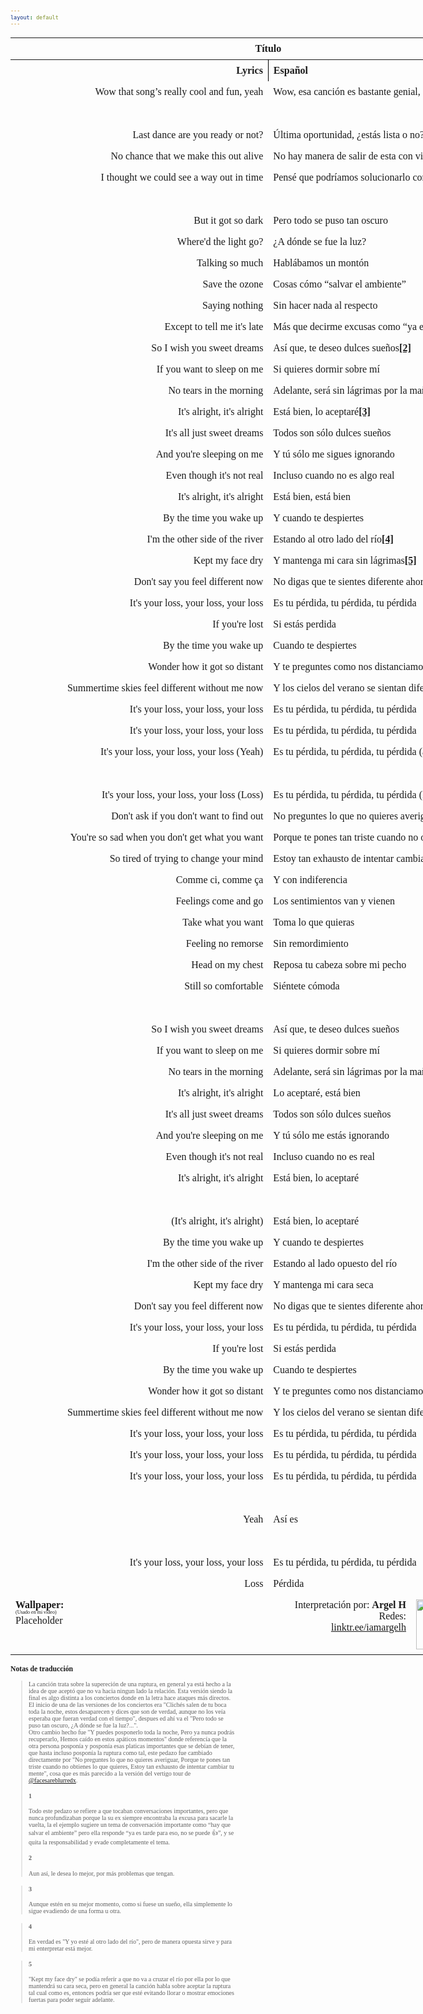 ```yaml
---
layout: default
---
```

<!-- VARIABLES -->
<script>
    //
    //CANCION
    var cancion = "EDEN - Zzz";
    //
    //WALLPAPER
    var titulo = "ArtStation";
    var texto = "Job Menting";
    var wfuente = "https://www.artstation.com/artwork/PP1Er";
    //
    //PISTAS
    var vocals = "";
    var instrumental = "";
    //
    //VIDEO LOSSELESS
    var videoText = "Catbox"; 
    var videoLink = "https://files.catbox.moe/11fqiy.mov";
    //
    //
    //
    //ARTISTA 1
    var artist = "EDEN";
    var tidal = "https://tidal.com/browse/artist/15718519?u";
    var spotify = "https://open.spotify.com/artist/1t20wYnTiAT0Bs7H1hv9Wt";
    var instagram = "https://www.instagram.com/iameden";
    var twitter = "https://twitter.com/iameden";
    var soundcloud = "";
    var website = "https://iameden.eu/";
    var facebook = "";
    var youtube = "https://www.youtube.com/channel/UC-ZsN5evqmSVo3_SJyQe9yA";
    var reddit  = "";
    var discord = "";
    //
    //ARTISTA 2
    var artist2 = "";
    var tidal2 = "";
    var spotify2 = "";
    var instagram2 = "";
    var twitter2 = "";
    var soundcloud2 = "";
    var website2 = "";
    var facebook2 = "";
    var youtube2 = "";
    var discord2 = "";
    //
    //ARTISTA 3
    var artist3 = "";
    var tidal3 = "";
    var spotify3 = "";
    var instagram3 = "";
    var twitter3 = "";
    var soundcloud3 = "";
    var website3 = "";
    var facebook3 = "";
    var youtube3 = "";
    var discord3 = "";
    //
</script>
<!-- ESTILOS -->
<head>
    <style>
        body {
            font-family: "Times New Roman", Times, serif;
            font-size: 62.5%;
            width: 100%;
        }
        table {
            border-collapse: collapse;
            font-size: 1rem;
            width: 120ch;
        }
        th,
        td {
            padding: 8px;
        }
        tr td:first-child {
            text-align: right;
        }
        tr td:nth-child(2) {
            text-align: left;
        }
        .titulo {
            text-align: center;
        }
        .ingles {
            text-align: right;
            width: 50%;
        }
        .espanol {
            text-align: left;
            width: 50%;
        }
        .borde-derecho {
            border-right: 1px solid black;
        }
        .mitad-tamano {
            font-size: 50%;
            display: block;
            margin-top: -2px;
            margin-bottom: 0px;
        }
        .top-align {
            vertical-align: top;
        }
        .align-left {
            text-align: left;
        }
        .mid-align {
            vertical-align: middle;
        }
        .tab {
            display: inline-block;
            margin-left: 1.5rem;
        }
    </style>
</head>
<!-- CUERPO CON LA TABLA -->

<body>
    <table>
        <tr>
            <th colspan="4" class="titulo">Título</th>
        </tr>
        <tr>
            <th colspan="2" class="ingles borde-derecho">Lyrics</th>
            <th colspan="2" class="espanol">Español</th>
        </tr>
        <!-- INICIAR AQUI LA LETRA <td colspan="2"> -->
        <tr><td colspan="2">Wow that song’s really cool and fun, yeah
</td><td colspan="2">Wow, esa canción es bastante genial, sip</td></tr><tr><td colspan="2">⠀
</td><td colspan="2">⠀</td></tr><tr><td colspan="2">Last dance are you ready or not?
</td><td colspan="2">Última oportunidad, ¿estás lista o no?</td></tr><tr><td colspan="2">No chance that we make this out alive
</td><td colspan="2">No hay manera de salir de esta con vida</td></tr><tr><td colspan="2">I thought we could see a way out in time
</td><td colspan="2">Pensé que podríamos solucionarlo con el tiempo</td></tr><tr><td colspan="2">⠀
</td><td colspan="2">⠀</td></tr><tr><td colspan="2">But it got so dark
</td><td colspan="2">Pero todo se puso tan oscuro</td></tr><tr><td colspan="2">Where'd the light go?
</td><td colspan="2">¿A dónde se fue la luz?</td></tr><tr><td colspan="2">Talking so much
</td><td colspan="2">Hablábamos un montón</td></tr><tr><td colspan="2">Save the ozone
</td><td colspan="2">Cosas cómo “salvar el ambiente”</td></tr><tr><td colspan="2">Saying nothing
</td><td colspan="2">Sin hacer nada al respecto</td></tr><tr><td colspan="2">Except to tell me it's late
</td><td colspan="2">Más que decirme excusas como “ya es tarde”<a href="#1"><strong>[1]</strong></a></td></tr><tr><td colspan="2">So I wish you sweet dreams
</td><td colspan="2">Así que, te deseo dulces sueños<a href="#2"><strong>[2]</strong></a></td></tr><tr><td colspan="2">If you want to sleep on me
</td><td colspan="2">Si quieres dormir sobre mí</td></tr><tr><td colspan="2">No tears in the morning
</td><td colspan="2">Adelante, será sin lágrimas por la mañana</td></tr><tr><td colspan="2">It's alright, it's alright
</td><td colspan="2">Está bien, lo aceptaré<a href="#3"><strong>[3]</strong></a></td></tr><tr><td colspan="2">It's all just sweet dreams
</td><td colspan="2">Todos son sólo dulces sueños</td></tr><tr><td colspan="2">And you're sleeping on me
</td><td colspan="2">Y tú sólo me sigues ignorando</td></tr><tr><td colspan="2">Even though it's not real
</td><td colspan="2">Incluso cuando no es algo real</td></tr><tr><td colspan="2">It's alright, it's alright
</td><td colspan="2">Está bien, está bien</td></tr><tr><td colspan="2">By the time you wake up
</td><td colspan="2">Y cuando te despiertes</td></tr><tr><td colspan="2">I'm the other side of the river
</td><td colspan="2">Estando al otro lado del río<a href="#4"><strong>[4]</strong></a></td></tr><tr><td colspan="2">Kept my face dry
</td><td colspan="2">Y mantenga mi cara sin lágrimas<a href="#5"><strong>[5]</strong></a></td></tr><tr><td colspan="2">Don't say you feel different now
</td><td colspan="2">No digas que te sientes diferente ahora</td></tr><tr><td colspan="2">It's your loss, your loss, your loss
</td><td colspan="2">Es tu pérdida, tu pérdida, tu pérdida</td></tr><tr><td colspan="2">If you'rе lost
</td><td colspan="2">Si estás perdida</td></tr><tr><td colspan="2">By the time you wake up
</td><td colspan="2">Cuando te despiertes</td></tr><tr><td colspan="2">Wondеr how it got so distant
</td><td colspan="2">Y te preguntes como nos distanciamos</td></tr><tr><td colspan="2">Summertime skies feel different without me now
</td><td colspan="2">Y los cielos del verano se sientan diferentes sin mí ahora</td></tr><tr><td colspan="2">It's your loss, your loss, your loss
</td><td colspan="2">Es tu pérdida, tu pérdida, tu pérdida</td></tr><tr><td colspan="2">It's your loss, your loss, your loss
</td><td colspan="2">Es tu pérdida, tu pérdida, tu pérdida</td></tr><tr><td colspan="2">It's your loss, your loss, your loss (Yeah)
</td><td colspan="2">Es tu pérdida, tu pérdida, tu pérdida (así es)</td></tr><tr><td colspan="2">⠀
</td><td colspan="2">⠀</td></tr><tr><td colspan="2">It's your loss, your loss, your loss (Loss)
</td><td colspan="2">Es tu pérdida, tu pérdida, tu pérdida (Pérdida)</td></tr><tr><td colspan="2">Don't ask if you don't want to find out
</td><td colspan="2">No preguntes lo que no quieres averiguar</td></tr><tr><td colspan="2">You're so sad when you don't get what you want
</td><td colspan="2">Porque te pones tan triste cuando no obtienes lo que quieres</td></tr><tr><td colspan="2">So tired of trying to change your mind
</td><td colspan="2">Estoy tan exhausto de intentar cambiar tu mente</td></tr><tr><td colspan="2">Comme ci, comme ça
</td><td colspan="2">Y con indiferencia</td></tr><tr><td colspan="2">Feelings come and go
</td><td colspan="2">Los sentimientos van y vienen</td></tr><tr><td colspan="2">Take what you want
</td><td colspan="2">Toma lo que quieras</td></tr><tr><td colspan="2">Feeling no remorse
</td><td colspan="2">Sin remordimiento</td></tr><tr><td colspan="2">Head on my chest
</td><td colspan="2">Reposa tu cabeza sobre mi pecho</td></tr><tr><td colspan="2">Still so comfortable
</td><td colspan="2">Siéntete cómoda</td></tr><tr><td colspan="2">⠀
</td><td colspan="2">⠀</td></tr><tr><td colspan="2">So I wish you sweet dreams
</td><td colspan="2">Así que, te deseo dulces sueños</td></tr><tr><td colspan="2">If you want to sleep on me
</td><td colspan="2">Si quieres dormir sobre mí</td></tr><tr><td colspan="2">No tears in the morning
</td><td colspan="2">Adelante, será sin lágrimas por la mañana</td></tr><tr><td colspan="2">It's alright, it's alright
</td><td colspan="2">Lo aceptaré, está bien</td></tr><tr><td colspan="2">It's all just sweet dreams
</td><td colspan="2">Todos son sólo dulces sueños</td></tr><tr><td colspan="2">And you're sleeping on me
</td><td colspan="2">Y tú sólo me estás ignorando</td></tr><tr><td colspan="2">Even though it's not real
</td><td colspan="2">Incluso cuando no es real</td></tr><tr><td colspan="2">It's alright, it's alright
</td><td colspan="2">Está bien, lo aceptaré</td></tr><tr><td colspan="2">⠀
</td><td colspan="2">⠀</td></tr><tr><td colspan="2">(It's alright, it's alright)
</td><td colspan="2">Está bien, lo aceptaré</td></tr><tr><td colspan="2">By the time you wake up
</td><td colspan="2">Y cuando te despiertes</td></tr><tr><td colspan="2">I'm the other side of the river
</td><td colspan="2">Estando al lado  opuesto del río</td></tr><tr><td colspan="2">Kept my face dry
</td><td colspan="2">Y mantenga mi cara seca</td></tr><tr><td colspan="2">Don't say you feel different now
</td><td colspan="2">No digas que te sientes diferente ahora</td></tr><tr><td colspan="2">It's your loss, your loss, your loss
</td><td colspan="2">Es tu pérdida, tu pérdida, tu pérdida</td></tr><tr><td colspan="2">If you'rе lost
</td><td colspan="2">Si estás perdida</td></tr><tr><td colspan="2">By the time you wake up
</td><td colspan="2">Cuando te despiertes</td></tr><tr><td colspan="2">Wondеr how it got so distant
</td><td colspan="2">Y te preguntes como nos distanciamos</td></tr><tr><td colspan="2">Summertime skies feel different without me now
</td><td colspan="2">Y los cielos del verano se sientan diferentes sin mí ahora</td></tr><tr><td colspan="2">It's your loss, your loss, your loss
</td><td colspan="2">Es tu pérdida, tu pérdida, tu pérdida</td></tr><tr><td colspan="2">It's your loss, your loss, your loss
</td><td colspan="2">Es tu pérdida, tu pérdida, tu pérdida</td></tr><tr><td colspan="2">It's your loss, your loss, your loss
</td><td colspan="2">Es tu pérdida, tu pérdida, tu pérdida</td></tr><tr><td colspan="2">⠀
</td><td colspan="2">⠀</td></tr><tr><td colspan="2">Yeah
</td><td colspan="2">Así es</td></tr><tr><td colspan="2">⠀
</td><td colspan="2">⠀</td></tr><tr><td colspan="2">It's your loss, your loss, your loss
</td><td colspan="2">Es tu pérdida, tu pérdida, tu pérdida</td></tr><tr><td colspan="2">Loss
</td><td colspan="2">Pérdida</td></tr>
        <!-- FINAL DE LA LETRA <td colspan="2"> -->
        <tr>
            <td class="top-align align-left" style="text-align: left;"><span id="spanWallpaper"><b>Wallpaper:</b><span class="mitad-tamano">(Usado
                        en mi
                        video)</span><span id="FuenteW1">Placeholder</span></span>
            </td>
            <td class="top-align" style="text-align: left;"><span id="UrlsArtista1"></span></td>
            <td class="top-align" style="text-align: right;">Interpretación por: <b>Argel H</b><br>Redes:<br><a
                    href="https://linktr.ee/iamargelh" target="_blank">linktr.ee/iamargelh</a></td>
            <td class="top-align align-left" width="140ch"><img src="https://i.imgur.com/RQLfOkU.gif" width="80ch"></td>
        </tr>
    </table>
    <!-- INFIERNO DE LOS SCIRPT -->
    <script>
        // Script 1
        var tituloc = document.querySelector(".titulo");
        tituloc.textContent = cancion;
        tituloc.style.textAlign = "center";
        document.title = "(ArgelH-Subs) " + cancion;
        var fuenteW1 = document.getElementById("FuenteW1");
        fuenteW1.innerHTML = titulo + ": ";
        var enlace = document.createElement("a");
        var link = document.querySelector("link[rel~='icon']");
        link = document.createElement("link");
        link.rel = "icon";
        document.head.appendChild(link);
        link.href = "https://i.imgur.com/yDkaBI1.png";
        if (wfuente) {
            enlace.href = wfuente;
            enlace.target = "_blank";
        }
        enlace.textContent = texto;
        enlace.style.fontStyle = "italic";
        fuenteW1.appendChild(enlace);
        if (vocals || instrumental) {
            var spanWallpaper = document.getElementById("spanWallpaper");
            spanWallpaper.appendChild(document.createElement("br"));
            var audiosSpan = document.createElement("span");
            audiosSpan.innerHTML = "<strong>Audios:</strong>";
            spanWallpaper.parentNode.insertBefore(audiosSpan, spanWallpaper.nextSibling);
            var extractedText = document.createElement("span");
            extractedText.textContent = "(Extraídos de la canción)";
            extractedText.style.fontSize = "50%";
            extractedText.style.display = "block";
            extractedText.style.marginTop = "-2px";
            extractedText.style.marginBottom = "0px";
            audiosSpan.appendChild(extractedText);
            if (vocals) {
                var vocalsLink = document.createElement("a");
                vocalsLink.href = vocals;
                vocalsLink.target = "_blank";
                vocalsLink.textContent = "Acapella";
                audiosSpan.appendChild(vocalsLink);
                audiosSpan.appendChild(document.createElement("br"));
            }
            if (instrumental) {
                var instrumentalLink = document.createElement("a");
                instrumentalLink.href = instrumental;
                instrumentalLink.target = "_blank";
                instrumentalLink.textContent = "Instrumental";
                audiosSpan.appendChild(instrumentalLink);
            }
        }
        // Script 2
        var celdaUrlsArtista1 = document.getElementById("UrlsArtista1");
        var artistName = document.createElement("strong");
        artistName.textContent = artist + ":";
        celdaUrlsArtista1.appendChild(artistName);
        celdaUrlsArtista1.appendChild(document.createElement("br")); // AÑADE UN SALTO DE LINEA DESPUES DEL ARTISTA
        if (tidal) {
            var enlaceTidal = document.createElement("a");
            enlaceTidal.href = tidal;
            enlaceTidal.target = "_blank";
            enlaceTidal.textContent = "Tidal";
            celdaUrlsArtista1.appendChild(enlaceTidal);
            celdaUrlsArtista1.appendChild(document.createElement("br"));
        }
        if (spotify) {
            var UrlsArtista1potify = document.createElement("a");
            UrlsArtista1potify.href = spotify;
            UrlsArtista1potify.target = "_blank";
            UrlsArtista1potify.textContent = "Spotify";
            celdaUrlsArtista1.appendChild(UrlsArtista1potify);
            celdaUrlsArtista1.appendChild(document.createElement("br"));
        }
        if (soundcloud) {
            var UrlsArtista1oundCloud = document.createElement("a");
            UrlsArtista1oundCloud.href = soundcloud;
            UrlsArtista1oundCloud.target = "_blank";
            UrlsArtista1oundCloud.textContent = "SoundCloud";
            celdaUrlsArtista1.appendChild(UrlsArtista1oundCloud);
            celdaUrlsArtista1.appendChild(document.createElement("br"));
        }
        if (youtube) {
            var enlaceYouTube = document.createElement("a");
            enlaceYouTube.href = youtube;
            enlaceYouTube.target = "_blank";
            enlaceYouTube.textContent = "YouTube";
            celdaUrlsArtista1.appendChild(enlaceYouTube);
            celdaUrlsArtista1.appendChild(document.createElement("br"));
        }
        if (website) {
            var enlaceWebsite = document.createElement("a");
            enlaceWebsite.href = website;
            enlaceWebsite.target = "_blank";
            enlaceWebsite.textContent = "Website";
            celdaUrlsArtista1.appendChild(enlaceWebsite);
            celdaUrlsArtista1.appendChild(document.createElement("br"));
        }
        if (discord) {
            var enlacereddit = document.createElement("a");
            enlacereddit.href = reddit;
            enlacereddit.target = "_blank";
            enlacereddit.textContent = "Reddit";
            celdaUrlsArtista1.appendChild(enlacereddit);
            celdaUrlsArtista1.appendChild(document.createElement("br"));
        }
        if (discord) {
            var enlacediscord = document.createElement("a");
            enlacediscord.href = discord;
            enlacediscord.target = "_blank";
            enlacediscord.textContent = "Discord";
            celdaUrlsArtista1.appendChild(enlacediscord);
            celdaUrlsArtista1.appendChild(document.createElement("br"));
        }
        if (instagram) {
            var enlaceInstagram = document.createElement("a");
            enlaceInstagram.href = instagram;
            enlaceInstagram.target = "_blank";
            enlaceInstagram.textContent = "Instagram";
            celdaUrlsArtista1.appendChild(enlaceInstagram);
            celdaUrlsArtista1.appendChild(document.createElement("br"));
        }
        if (facebook) {
            var enlaceFacebook = document.createElement("a");
            enlaceFacebook.href = facebook;
            enlaceFacebook.target = "_blank";
            enlaceFacebook.textContent = "Facebook";
            celdaUrlsArtista1.appendChild(enlaceFacebook);
            celdaUrlsArtista1.appendChild(document.createElement("br"));
        }
        if (twitter) {
            var enlacetwitter = document.createElement("a");
            enlacetwitter.href = twitter;
            enlacetwitter.target = "_blank";
            enlacetwitter.textContent = "Twitter";
            celdaUrlsArtista1.appendChild(enlacetwitter);
        }
        // Script 3
        if (artist2) {
            var celdaUrlsArtista1 = document.getElementById("UrlsArtista1");
            celdaUrlsArtista1.appendChild(document.createElement("br"));
            celdaUrlsArtista1.appendChild(document.createElement("br"));
            var celdaUrlsArtista2 = document.createElement("span");
            celdaUrlsArtista2.id = "UrlsArtista2";
            celdaUrlsArtista1.parentNode.insertBefore(celdaUrlsArtista2, celdaUrlsArtista1.nextSibling);
            var artistName2 = document.createElement("strong");
            artistName2.textContent = artist2 + ":";
            celdaUrlsArtista2.appendChild(artistName2);
            celdaUrlsArtista2.appendChild(document.createElement("br"));
            if (tidal2) {
                var enlaceTidal = document.createElement("a");
                enlaceTidal.href = tidal2;
                enlaceTidal.target = "_blank";
                enlaceTidal.textContent = "Tidal";
                celdaUrlsArtista2.appendChild(enlaceTidal);
                celdaUrlsArtista2.appendChild(document.createElement("br"));
            }
            if (spotify2) {
                var UrlsArtista1potify = document.createElement("a");
                UrlsArtista1potify.href = spotify2;
                UrlsArtista1potify.target = "_blank";
                UrlsArtista1potify.textContent = "Spotify";
                celdaUrlsArtista2.appendChild(UrlsArtista1potify);
                celdaUrlsArtista2.appendChild(document.createElement("br"));
            }
            if (soundcloud2) {
                var UrlsArtista1oundCloud = document.createElement("a");
                UrlsArtista1oundCloud.href = soundcloud2;
                UrlsArtista1oundCloud.target = "_blank";
                UrlsArtista1oundCloud.textContent = "SoundCloud";
                celdaUrlsArtista2.appendChild(UrlsArtista1oundCloud);
                celdaUrlsArtista2.appendChild(document.createElement("br"));
            }
            if (youtube2) {
                var enlaceYouTube = document.createElement("a");
                enlaceYouTube.href = youtube2;
                enlaceYouTube.target = "_blank";
                enlaceYouTube.textContent = "YouTube";
                celdaUrlsArtista2.appendChild(enlaceYouTube);
                celdaUrlsArtista2.appendChild(document.createElement("br"));
            }
            if (website2) {
                var enlaceWebsite = document.createElement("a");
                enlaceWebsite.href = website;
                enlaceWebsite.target = "_blank";
                enlaceWebsite.textContent = "Website";
                celdaUrlsArtista2.appendChild(enlaceWebsite);
                celdaUrlsArtista2.appendChild(document.createElement("br"));
            }
            if (discord2) {
                var enlacediscord = document.createElement("a");
                enlacediscord.href = discord2;
                enlacediscord.target = "_blank";
                enlacediscord.textContent = "Discord";
                celdaUrlsArtista2.appendChild(enlacediscord);
                celdaUrlsArtista2.appendChild(document.createElement("br"));
            }
            if (instagram) {
                var enlaceInstagram = document.createElement("a");
                enlaceInstagram.href = instagram;
                enlaceInstagram.target = "_blank";
                enlaceInstagram.textContent = "Instagram";
                celdaUrlsArtista2.appendChild(enlaceInstagram);
                celdaUrlsArtista2.appendChild(document.createElement("br"));
            }
            if (facebook2) {
                var enlaceFacebook = document.createElement("a");
                enlaceFacebook.href = facebook2;
                enlaceFacebook.target = "_blank";
                enlaceFacebook.textContent = "Facebook";
                celdaUrlsArtista2.appendChild(enlaceFacebook);
                celdaUrlsArtista2.appendChild(document.createElement("br"));
            }
            if (twitter2) {
                var enlacetwitter = document.createElement("a");
                enlacetwitter.href = twitter2;
                enlacetwitter.target = "_blank";
                enlacetwitter.textContent = "Twitter";
                celdaUrlsArtista2.appendChild(enlacetwitter);
            }
        }
        // Script 4
        if (artist3) {
            var celdaUrlsArtista2 = document.getElementById("UrlsArtista2");
            celdaUrlsArtista2.appendChild(document.createElement("br"));
            celdaUrlsArtista2.appendChild(document.createElement("br"));
            var celdaUrlsArtista3 = document.createElement("span");
            celdaUrlsArtista3.id = "UrlsArtista3";
            celdaUrlsArtista2.parentNode.insertBefore(celdaUrlsArtista3, celdaUrlsArtista2.nextSibling);
            var artistName3 = document.createElement("strong");
            artistName3.textContent = artist3 + ":";
            celdaUrlsArtista3.appendChild(artistName3);
            celdaUrlsArtista3.appendChild(document.createElement("br"));
            if (tidal3) {
                var enlaceTidal = document.createElement("a");
                enlaceTidal.href = tidal3;
                enlaceTidal.target = "_blank";
                enlaceTidal.textContent = "Tidal";
                celdaUrlsArtista3.appendChild(enlaceTidal);
                celdaUrlsArtista3.appendChild(document.createElement("br"));
            }
            if (spotify3) {
                var UrlsArtista1potify = document.createElement("a");
                UrlsArtista1potify.href = spotify3;
                UrlsArtista1potify.target = "_blank";
                UrlsArtista1potify.textContent = "Spotify";
                celdaUrlsArtista3.appendChild(UrlsArtista1potify);
                celdaUrlsArtista3.appendChild(document.createElement("br"));
            }
            if (soundcloud3) {
                var UrlsArtista1oundCloud = document.createElement("a");
                UrlsArtista1oundCloud.href = soundcloud;
                UrlsArtista1oundCloud.target = "_blank";
                UrlsArtista1oundCloud.textContent = "SoundCloud";
                celdaUrlsArtista3.appendChild(UrlsArtista1oundCloud);
                celdaUrlsArtista3.appendChild(document.createElement("br"));
            }
            if (youtube) {
                var enlaceYouTube = document.createElement("a");
                enlaceYouTube.href = youtube;
                enlaceYouTube.target = "_blank";
                enlaceYouTube.textContent = "YouTube";
                celdaUrlsArtista3.appendChild(enlaceYouTube);
                celdaUrlsArtista3.appendChild(document.createElement("br"));
            }
            if (website3) {
                var enlaceWebsite = document.createElement("a");
                enlaceWebsite.href = website3;
                enlaceWebsite.target = "_blank";
                enlaceWebsite.textContent = "Website";
                celdaUrlsArtista3.appendChild(enlaceWebsite);
                celdaUrlsArtista3.appendChild(document.createElement("br"));
            }
            if (discord3) {
                var enlacediscord = document.createElement("a");
                enlacediscord.href = discord3;
                enlacediscord.target = "_blank";
                enlacediscord.textContent = "Discord";
                celdaUrlsArtista3.appendChild(enlacediscord);
                celdaUrlsArtista3.appendChild(document.createElement("br"));
            }
            if (instagram3) {
                var enlaceInstagram = document.createElement("a");
                enlaceInstagram.href = instagram3;
                enlaceInstagram.target = "_blank";
                enlaceInstagram.textContent = "Instagram";
                celdaUrlsArtista3.appendChild(enlaceInstagram);
                celdaUrlsArtista3.appendChild(document.createElement("br"));
            }
            if (facebook3) {
                var enlaceFacebook = document.createElement("a");
                enlaceFacebook.href = facebook3;
                enlaceFacebook.target = "_blank";
                enlaceFacebook.textContent = "Facebook";
                celdaUrlsArtista3.appendChild(enlaceFacebook);
                celdaUrlsArtista3.appendChild(document.createElement("br"));
            }
            if (twitter3) {
                var enlacetwitter = document.createElement("a");
                enlacetwitter.href = twitter3;
                enlacetwitter.target = "_blank";
                enlacetwitter.textContent = "Twitter";
                celdaUrlsArtista3.appendChild(enlacetwitter);
            }
        }
        // Script 5
        if (videoLink) {
            var audiosSpan = document.querySelector("#spanWallpaper + span");
            if (!audiosSpan) {
                audiosSpan = document.querySelector("#spanWallpaper");
            }
            var br = document.createElement("br");
            audiosSpan.parentNode.insertBefore(br, audiosSpan.nextSibling);
            var videoSpan = document.createElement("span");
            videoSpan.innerHTML = "<strong>Video Con Mejor Calidad:</strong>";
            br.parentNode.insertBefore(videoSpan, br.nextSibling);
            videoSpan.appendChild(document.createElement("br"));
            var videoLinkElement = document.createElement("a");
            videoLinkElement.href = videoLink;
            videoLinkElement.target = "_blank";
            videoLinkElement.textContent = videoText;
            videoSpan.appendChild(videoLinkElement);
        }
    </script>
</body>

### Notas de traducción
>La canción trata sobre la supereción de una ruptura, en general ya está hecho a la idea de que aceptó que no va hacia ningun lado la relación. Esta versión siendo la final es algo distinta a los conciertos donde en la letra hace ataques más directos. El inicio de una de las versiones de los conciertos era "Clichés salen de tu boca toda la noche, estos desaparecen y dices que son de verdad, aunque no los veía esperaba que fueran verdad con el tiempo", despues ed ahí va el "Pero todo se puso tan oscuro, ¿A dónde se fue la luz?...".<br>Otro cambio hecho fue "Y puedes posponerlo toda la noche, Pero ya nunca podrás recuperarlo, Hemos caído en estos apáticos momentos" donde referencía que la otra persona posponía y posponía esas platicas importantes que se debían de tener, que hasta incluso posponía la ruptura como tal, este pedazo fue cambiado directamente por "No preguntes lo que no quieres averiguar, Porque te pones tan triste cuando no obtienes lo que quieres, Estoy tan exhausto de intentar cambiar tu mente", cosa que es más parecido a la versión del vertigo tour de <a href="[https://linktr.ee/iamargelh](https://youtu.be/xYHcsETwZFE?t=93)" target="_blank">@facesareblurredx</a>.
> #### 1
> Todo este pedazo se refiere a que tocaban conversaciones importantes, pero que nunca profundizaban porque la su ex siempre encontraba la excusa para sacarle la vuelta, la el ejemplo sugiere un tema de conversación importante como “hay que salvar el ambiente” pero ella responde “ya es tarde para eso, no se puede 👍”, y se quita la responsabilidad y evade completamente el tema.
>
> #### 2
> Aun así, le desea lo mejor, por más problemas que tengan.

> #### 3
> Aunque estén en su mejor momento, como si fuese un sueño, ella simplemente lo sigue evadiendo de una forma u otra.

> #### 4
> En verdad es "Y yo esté al otro lado del río", pero de manera opuesta sirve y para mi enterpretar está mejor.

> #### 5
> "Kept my face dry" se podía referír a que no va a cruzar el río por ella por lo que mantendrá su cara seca, pero en general la canción habla sobre aceptar la ruptura tal cual como es, entonces podría ser que esté evitando llorar o mostrar emociones fuertas para poder seguir adelante.
